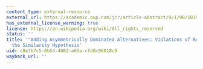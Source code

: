 ```yaml
---
content_type: external-resource
external_url: https://academic.oup.com/jcr/article-abstract/9/1/90/1839380
has_external_license_warning: true
license: https://en.wikipedia.org/wiki/All_rights_reserved
status: ''
title: '"Adding Asymmetrically Dominated Alternatives: Violations of Regularity and
  the Similarity Hypothesis'
uid: c8e7b7c5-0b54-4082-a65a-cfd8c96018c9
wayback_url: ''
---
```

